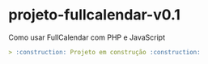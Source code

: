 # projeto-fullcalendar-v0.1
Como usar FullCalendar com PHP e JavaScript
```Markdown
> :construction: Projeto em construção :construction:
```
